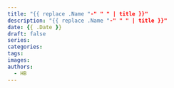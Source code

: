 ```yaml
---
title: "{{ replace .Name "-" " " | title }}"
description: "{{ replace .Name "-" " " | title }}"
date: {{ .Date }}
draft: false
series:
categories:
tags:
images:
authors:
  - HB
---
```

